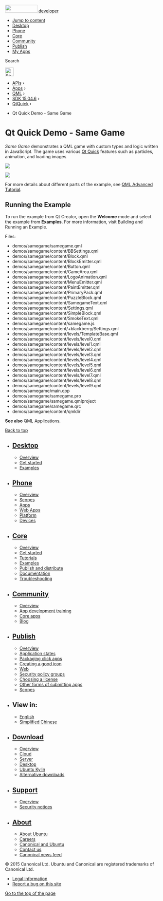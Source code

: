 <a href="https://developer.ubuntu.com/" class="logo-ubuntu"><img src="https://developer.ubuntu.com/assets/sites/ubuntu/latest/u/img/logos/logo-ubuntu-orange.svg" width="106" height="25" /> <span>developer</span></a>

-   [Jump to content](index.html#main-content)
-   [Desktop](https://developer.ubuntu.com/en/desktop/)
-   [Phone](https://developer.ubuntu.com/en/phone/)
-   [Core](https://developer.ubuntu.com/core)
-   [Community](https://developer.ubuntu.com/en/community/)
-   [Publish](https://developer.ubuntu.com/en/publish/)
-   [My Apps](https://myapps.developer.ubuntu.com/)

Search

<img src="https://developer.ubuntu.com/assets/sites/ubuntu/latest/u/img/search-white.svg" alt="Search" height="28" />

-   [APIs](../../../../index.html) ›
-   [Apps](../../../index.html) ›
-   [QML](../../index.html) ›
-   <a href="../index.html" class="sub-nav-item">SDK 15.04.6</a> ›
-   <a href="../QtQuick/index.html" class="sub-nav-item">QtQuick</a> ›

<!-- -->

-   Qt Quick Demo - Same Game

Qt Quick Demo - Same Game
=========================

<span class="subtitle"></span>
<span id="details"></span>
*Same Game* demonstrates a QML game with custom types and logic written in JavaScript. The game uses various [Qt Quick](../QtQuick.qtquick-index/index.html) features such as particles, animation, and loading images.

![](https://developer.ubuntu.com/static/devportal_uploaded/f9cb239d-14e3-4666-96b6-741d1c6001e7-api/apps/qml/sdk-15.04.6/qtquick-demos-samegame-example/images/qtquick-demo-samegame-med-1.png)

![](https://developer.ubuntu.com/static/devportal_uploaded/ac626288-94d2-4c70-b5b9-218c377a1d8e-api/apps/qml/sdk-15.04.6/qtquick-demos-samegame-example/images/qtquick-demo-samegame-med-2.png)

For more details about different parts of the example, see [QML Advanced Tutorial](../QtQuick.qml-advtutorial/index.html).

<span id="running-the-example"></span>
Running the Example
-------------------

To run the example from Qt Creator, open the **Welcome** mode and select the example from **Examples**. For more information, visit Building and Running an Example.

Files:

-   demos/samegame/samegame.qml
-   demos/samegame/content/BBSettings.qml
-   demos/samegame/content/Block.qml
-   demos/samegame/content/BlockEmitter.qml
-   demos/samegame/content/Button.qml
-   demos/samegame/content/GameArea.qml
-   demos/samegame/content/LogoAnimation.qml
-   demos/samegame/content/MenuEmitter.qml
-   demos/samegame/content/PaintEmitter.qml
-   demos/samegame/content/PrimaryPack.qml
-   demos/samegame/content/PuzzleBlock.qml
-   demos/samegame/content/SamegameText.qml
-   demos/samegame/content/Settings.qml
-   demos/samegame/content/SimpleBlock.qml
-   demos/samegame/content/SmokeText.qml
-   demos/samegame/content/samegame.js
-   demos/samegame/content/+blackberry/Settings.qml
-   demos/samegame/content/levels/TemplateBase.qml
-   demos/samegame/content/levels/level0.qml
-   demos/samegame/content/levels/level1.qml
-   demos/samegame/content/levels/level2.qml
-   demos/samegame/content/levels/level3.qml
-   demos/samegame/content/levels/level4.qml
-   demos/samegame/content/levels/level5.qml
-   demos/samegame/content/levels/level6.qml
-   demos/samegame/content/levels/level7.qml
-   demos/samegame/content/levels/level8.qml
-   demos/samegame/content/levels/level9.qml
-   demos/samegame/main.cpp
-   demos/samegame/samegame.pro
-   demos/samegame/samegame.qmlproject
-   demos/samegame/samegame.qrc
-   demos/samegame/content/qmldir

**See also** QML Applications.

[Back to top](index.html#)

-   [Desktop](https://developer.ubuntu.com/en/desktop/)
    ---------------------------------------------------

    -   [Overview](https://developer.ubuntu.com/en/desktop/)
    -   [Get started](http://snapcraft.io/?utm_source=developer.ubuntu.com&utm_medium=devportal&utm_term=snaps%20snapcraft%20desktop&utm_content=menu&utm_campaign=duc_snappers)
    -   [Examples](https://github.com/ubuntu/snappy-playpen)

-   [Phone](https://developer.ubuntu.com/en/phone/)
    -----------------------------------------------

    -   [Overview](https://developer.ubuntu.com/en/phone/)
    -   [Scopes](https://developer.ubuntu.com/en/phone/scopes/)
    -   [Apps](https://developer.ubuntu.com/en/phone/apps/)
    -   [Web Apps](https://developer.ubuntu.com/en/phone/web/)
    -   [Platform](https://developer.ubuntu.com/en/phone/platform/)
    -   [Devices](https://developer.ubuntu.com/en/phone/devices/)

-   [Core](https://developer.ubuntu.com/core)
    -----------------------------------------

    -   [Overview](https://developer.ubuntu.com/core)
    -   [Get started](https://developer.ubuntu.com/core/get-started)
    -   [Tutorials](https://developer.ubuntu.com/core/tutorials)
    -   [Examples](https://developer.ubuntu.com/core/examples)
    -   [Publish and distribute](https://developer.ubuntu.com/core/publish-and-distribute)
    -   [Documentation](https://developer.ubuntu.com/core/documentation)
    -   [Troubleshooting](https://developer.ubuntu.com/core/troubleshooting)

-   [Community](https://developer.ubuntu.com/en/community/)
    -------------------------------------------------------

    -   [Overview](https://developer.ubuntu.com/en/community/)
    -   [App development training](https://developer.ubuntu.com/en/community/training/)
    -   [Core apps](https://developer.ubuntu.com/en/community/core-apps/)
    -   [Blog](https://developer.ubuntu.com/en/community/blog/)

-   [Publish](https://developer.ubuntu.com/en/publish/)
    ---------------------------------------------------

    -   [Overview](https://developer.ubuntu.com/en/publish/)
    -   [Application states](https://developer.ubuntu.com/en/publish/application-states/)
    -   [Packaging click apps](https://developer.ubuntu.com/en/publish/packaging-click-apps/)
    -   [Creating a good icon](https://developer.ubuntu.com/en/publish/creating-a-good-icon/)
    -   [Web](https://developer.ubuntu.com/en/publish/web/)
    -   [Security policy groups](https://developer.ubuntu.com/en/publish/security-policy-groups/)
    -   [Choosing a license](https://developer.ubuntu.com/en/publish/choosing-a-license/)
    -   [Other forms of submitting apps](https://developer.ubuntu.com/en/publish/other-forms-of-submitting-apps/)
    -   [Scopes](https://developer.ubuntu.com/en/publish/scopes/)

-   View in:
    --------

    -   [English](index.html "Change to language: English")
    -   [Simplified Chinese](index.html "Change to language: Simplified Chinese")

-   [Download](http://ubuntu.com/download/)
    ---------------------------------------

    -   [Overview](http://ubuntu.com/download)
    -   [Cloud](http://ubuntu.com/download/cloud)
    -   [Server](http://ubuntu.com/download/server)
    -   [Desktop](http://ubuntu.com/download/desktop)
    -   [Ubuntu Kylin](http://ubuntu.com/download/ubuntu-kylin)
    -   [Alternative downloads](http://ubuntu.com/download/alternative-downloads)

-   [Support](http://ubuntu.com/support/)
    -------------------------------------

    -   [Overview](http://ubuntu.com/support)
    -   [Security notices](http://www.ubuntu.com/usn/)

-   [About](http://ubuntu.com/about/)
    ---------------------------------

    -   [About Ubuntu](http://ubuntu.com/about/about-ubuntu)
    -   [Careers](http://www.canonical.com/careers)
    -   [Canonical and Ubuntu](http://ubuntu.com/about/canonical-and-ubuntu)
    -   [Contact us](http://ubuntu.com/about/contact-us)
    -   [Canonical news feed](http://insights.ubuntu.com/feed/)

© 2015 Canonical Ltd. Ubuntu and Canonical are registered trademarks of Canonical Ltd.

-   [Legal information](http://www.ubuntu.com/legal)
-   [Report a bug on this site](https://bugs.launchpad.net/developer-ubuntu-com/)

<span class="accessibility-aid">[Go to the top of the page](index.html#)</span>
